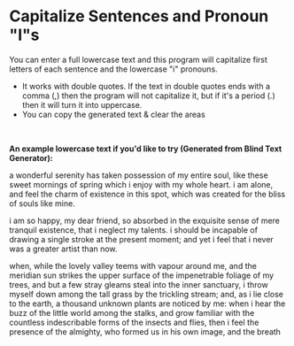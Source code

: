 # Capitalize Sentences and Pronoun "I"s

You can enter a full lowercase text and this program will capitalize first letters of each sentence and the lowercase "i" pronouns. 

* It works with double quotes. If the text in double quotes ends with a comma (,) then the program will not capitalize it, but if it's a period (.) then it will turn it into uppercase.
* You can copy the generated text & clear the areas

<br>

__An example lowercase text if you'd like to try (Generated from Blind Text Generator):__


a wonderful serenity has taken possession of my entire soul, like these sweet mornings of spring which i enjoy with my whole heart. i am alone, and feel the charm of existence in this spot, which was created for the bliss of souls like mine.

i am so happy, my dear friend, so absorbed in the exquisite sense of mere tranquil existence, that i neglect my talents. i should be incapable of drawing a single stroke at the present moment; and yet i feel that i never was a greater artist than now.

when, while the lovely valley teems with vapour around me, and the meridian sun strikes the upper surface of the impenetrable foliage of my trees, and but a few stray gleams steal into the inner sanctuary, i throw myself down among the tall grass by the trickling stream; and, as i lie close to the earth, a thousand unknown plants are noticed by me: when i hear the buzz of the little world among the stalks, and grow familiar with the countless indescribable forms of the insects and flies, then i feel the presence of the almighty, who formed us in his own image, and the breath

